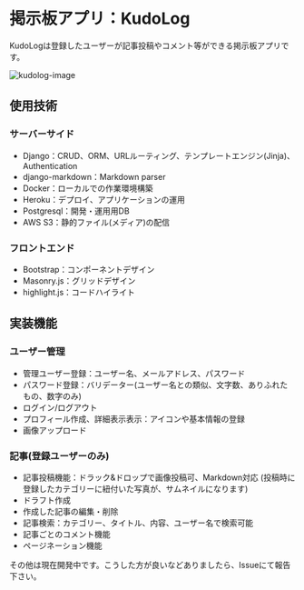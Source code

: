 # 掲示板アプリ：KudoLog

KudoLogは登録したユーザーが記事投稿やコメント等ができる掲示板アプリです。

![kudolog-image](https://kudoa-image-store.s3-ap-northeast-1.amazonaws.com/%E3%82%B9%E3%82%AF%E3%83%AA%E3%83%BC%E3%83%B3%E3%82%B7%E3%83%A7%E3%83%83%E3%83%88+2020-04-12+14.15.38.png)

## 使用技術

### サーバーサイド

- Django：CRUD、ORM、URLルーティング、テンプレートエンジン(Jinja)、Authentication
- django-markdown：Markdown parser
- Docker：ローカルでの作業環境構築
- Heroku：デプロイ、アプリケーションの運用
- Postgresql：開発・運用用DB
- AWS S3：静的ファイル(メディア)の配信

### フロントエンド

- Bootstrap：コンポーネントデザイン
- Masonry.js：グリッドデザイン
- highlight.js：コードハイライト

## 実装機能

### ユーザー管理

- 管理ユーザー登録：ユーザー名、メールアドレス、パスワード
- パスワード登録：バリデーター(ユーザー名との類似、文字数、ありふれたもの、数字のみ)
- ログイン/ログアウト
- プロフィール作成、詳細表示表示：アイコンや基本情報の登録
- 画像アップロード

### 記事(登録ユーザーのみ)

- 記事投稿機能：ドラック&ドロップで画像投稿可、Markdown対応
    (投稿時に登録したカテゴリーに紐付いた写真が、サムネイルになります)
- ドラフト作成
- 作成した記事の編集・削除
- 記事検索：カテゴリー、タイトル、内容、ユーザー名で検索可能
- 記事ごとのコメント機能
- ページネーション機能

その他は現在開発中です。こうした方が良いなどありましたら、Issueにて報告下さい。
